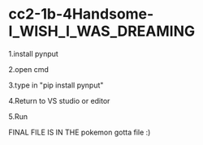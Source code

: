 # cc2-1b-4Handsome-I_WISH_I_WAS_DREAMING

1.install pynput

2.open cmd

3.type in "pip install pynput"

4.Return to VS studio or editor

5.Run

FINAL FILE IS IN THE pokemon gotta file :)
